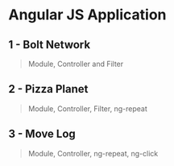 # Angular JS Application 

## 1 - Bolt Network
> Module, Controller and Filter

## 2 - Pizza Planet
> Module, Controller, Filter, ng-repeat

## 3 - Move Log
> Module, Controller, ng-repeat, ng-click